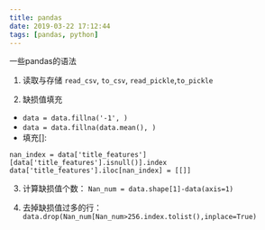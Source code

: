 ```yaml
---
title: pandas
date: 2019-03-22 17:12:44
tags: [pandas, python]
---
```


一些pandas的语法

1. 读取与存储
`read_csv`, `to_csv`, `read_pickle`,`to_pickle`

2. 缺损值填充
- `data = data.fillna('-1', )`
- `data = data.fillna(data.mean(), )`
- 填充[]:
```
nan_index = data['title_features'][data['title_features'].isnull()].index
data['title_features'].iloc[nan_index] = [[]]
```

3. 计算缺损值个数：
`Nan_num = data.shape[1]-data(axis=1)`

4. 去掉缺损值过多的行：
`data.drop(Nan_num[Nan_num>256.index.tolist(),inplace=True)`